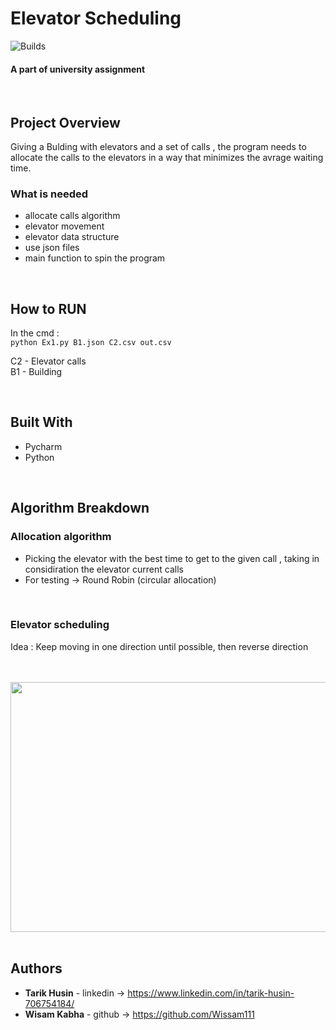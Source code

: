 # **Elevator Scheduling**
![Builds](https://github.com/project-chip/connectedhomeip/workflows/Builds/badge.svg)
#### A part of university assignment 


</br>



## Project Overview
Giving a Bulding with elevators and a set of calls , the program needs to allocate the calls to the elevators 
in a way that minimizes the avrage waiting time.



### What is needed 
- allocate calls algorithm 
- elevator movement
- elevator data structure 
- use json files 
- main function to spin the program 

</br>





## How to RUN 
In the cmd : 
</br>
`python Ex1.py B1.json C2.csv out.csv`
</br>

C2 - Elevator calls 
</br>
B1 - Building

</br>

## Built With

* Pycharm 
* Python

</br>



## Algorithm Breakdown


### Allocation algorithm
- Picking the elevator with the best time to get to the given call , taking in considiration the elevator current calls 
- For testing -> Round Robin (circular allocation)

</br>

### Elevator scheduling
Idea : Keep moving in one direction until possible, then reverse direction 



</br>
</br>
<img src="https://www.engineering.columbia.edu/files/seas/styles/816x460/public/content/cs_image/2021/05/newtemplate.jpg?itok=PMitgeiw" width="600" height="400" />


</br>
</br>

## Authors

* **Tarik Husin**  - linkedin -> https://www.linkedin.com/in/tarik-husin-706754184/
* **Wisam Kabha**  - github -> https://github.com/Wissam111

